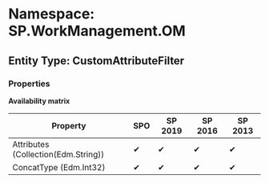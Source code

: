 # Namespace: SP.WorkManagement.OM
## Entity Type: CustomAttributeFilter

### Properties

**Availability matrix**

Property | SPO | SP 2019 | SP 2016 | SP 2013
----------|-----|---------|---------|--------
Attributes (Collection(Edm.String)) | ✔ | ✔ | ✔ | ✔
ConcatType (Edm.Int32) | ✔ | ✔ | ✔ | ✔

